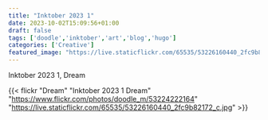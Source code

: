 ```yaml
---
title: "Inktober 2023 1"
date: 2023-10-02T15:09:56+01:00
draft: false
tags: ['doodle','inktober','art','blog','hugo']
categories: ['Creative']
featured_image: "https://live.staticflickr.com/65535/53226160440_2fc9b82172_c.jpg"
---
```


Inktober 2023 1, Dream


{{< flickr "Dream"
           "Inktober 2023 1 Dream"
           "https://www.flickr.com/photos/doodle_m/53224222164"
           "https://live.staticflickr.com/65535/53226160440_2fc9b82172_c.jpg" >}}

